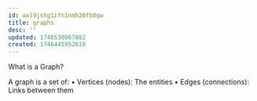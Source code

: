 ```yaml
---
id: axl9jshg1ifn1nmh20fb0qw
title: graphs
desc: ''
updated: 1746530967082
created: 1746445952610
---
```



 What is a Graph?

 A graph is a set of:
	•	Vertices (nodes): The entities
	•	Edges (connections): Links between them